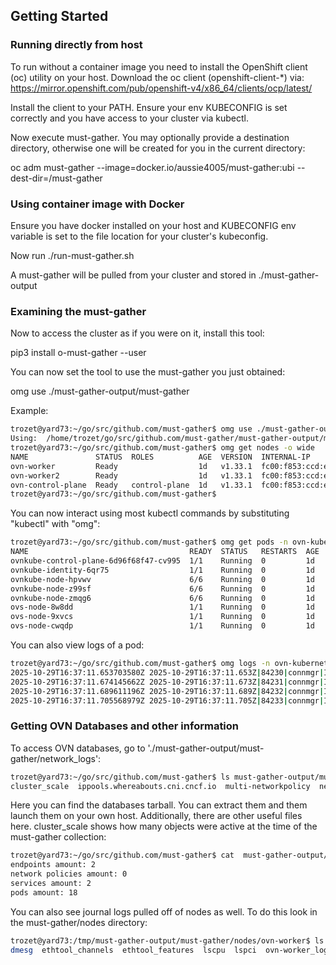 ## Getting Started

### Running directly from host

To run without a container image you need to install the OpenShift client (oc) utility on your host.
Download the oc client (openshift-client-*) via:
https://mirror.openshift.com/pub/openshift-v4/x86_64/clients/ocp/latest/

Install the client to your PATH. Ensure your env KUBECONFIG is set correctly and you have access
to your cluster via kubectl.

Now execute must-gather. You may optionally provide a destination directory, otherwise one will be
created for you in the current directory:

oc adm must-gather --image=docker.io/aussie4005/must-gather:ubi --dest-dir=/must-gather

### Using container image with Docker

Ensure you have docker installed on your host and KUBECONFIG env variable is set to the file location for
your cluster's kubeconfig.

Now run ./run-must-gather.sh

A must-gather will be pulled from your cluster and stored in ./must-gather-output

### Examining the must-gather

Now to access the cluster as if you were on it, install this tool:

pip3 install o-must-gather --user

You can now set the tool to use the must-gather you just obtained:

omg use ./must-gather-output/must-gather

Example:

```bash
trozet@yard73:~/go/src/github.com/must-gather$ omg use ./must-gather-output/must-gather/
Using:  /home/trozet/go/src/github.com/must-gather/must-gather-output/must-gather
trozet@yard73:~/go/src/github.com/must-gather$ omg get nodes -o wide
NAME               STATUS  ROLES          AGE  VERSION  INTERNAL-IP            EXTERNAL-IP  OS-IMAGE                        KERNEL-VERSION           CONTAINER-RUNTIME
ovn-worker         Ready                  1d   v1.33.1  fc00:f853:ccd:e793::4  <none>       Debian GNU/Linux 12 (bookworm)  6.16.11-200.fc42.x86_64  containerd://2.1.1
ovn-worker2        Ready                  1d   v1.33.1  fc00:f853:ccd:e793::2  <none>       Debian GNU/Linux 12 (bookworm)  6.16.11-200.fc42.x86_64  containerd://2.1.1
ovn-control-plane  Ready   control-plane  1d   v1.33.1  fc00:f853:ccd:e793::3  <none>       Debian GNU/Linux 12 (bookworm)  6.16.11-200.fc42.x86_64  containerd://2.1.1
trozet@yard73:~/go/src/github.com/must-gather$ 
```

You can now interact using most kubectl commands by substituting "kubectl" with "omg":

```bash
trozet@yard73:~/go/src/github.com/must-gather$ omg get pods -n ovn-kubernetes
NAME                                    READY  STATUS   RESTARTS  AGE
ovnkube-control-plane-6d96f68f47-cv995  1/1    Running  0         1d
ovnkube-identity-6qr75                  1/1    Running  0         1d
ovnkube-node-hpvwv                      6/6    Running  0         1d
ovnkube-node-z99sf                      6/6    Running  0         1d
ovnkube-node-zmqg6                      6/6    Running  0         1d
ovs-node-8w8dd                          1/1    Running  0         1d
ovs-node-9xvcs                          1/1    Running  0         1d
ovs-node-cwqdp                          1/1    Running  0         1d
```

You can also view logs of a pod:

```bash
trozet@yard73:~/go/src/github.com/must-gather$ omg logs -n ovn-kubernetes ovs-node-cwqdp | tail -n 5
2025-10-29T16:37:11.653703580Z 2025-10-29T16:37:11.653Z|84230|connmgr|INFO|breth0<->unix#40176: 1 flow_mods in the last 0 s (1 deletes)
2025-10-29T16:37:11.674145662Z 2025-10-29T16:37:11.673Z|84231|connmgr|INFO|breth0<->unix#40179: 1 flow_mods in the last 0 s (1 adds)
2025-10-29T16:37:11.689611196Z 2025-10-29T16:37:11.689Z|84232|connmgr|INFO|breth0<->unix#40182: 1 flow_mods in the last 0 s (1 deletes)
2025-10-29T16:37:11.705568979Z 2025-10-29T16:37:11.705Z|84233|connmgr|INFO|breth0<->unix#40185: 1 flow_mods in the last 0 s (1 adds)
```

### Getting OVN Databases and other information

To access OVN databases, go to './must-gather-output/must-gather/network_logs':

```bash
trozet@yard73:~/go/src/github.com/must-gather$ ls must-gather-output/must-gather/network_logs/
cluster_scale  ippools.whereabouts.cni.cncf.io  multi-networkpolicy  net-attach-def  overlappingrangeipreservations.whereabouts.cni.cncf.io  ovnk_database_store.tar.gz  ovn_kubernetes_top_pods
```

Here you can find the databases tarball. You can extract them and them launch them on your own host.
Additionally, there are other useful files here. cluster_scale shows how many objects were active at the time
of the must-gather collection:

```bash
trozet@yard73:~/go/src/github.com/must-gather$ cat  must-gather-output/must-gather/network_logs/cluster_scale 
endpoints amount: 2
network policies amount: 0
services amount: 2
pods amount: 18
```

You can also see journal logs pulled off of nodes as well. To do this look in the must-gather/nodes directory:

```bash
trozet@yard73:/tmp/must-gather-output/must-gather/nodes/ovn-worker$ ls
dmesg  ethtool_channels  ethtool_features  lscpu  lspci  ovn-worker_logs_kubelet.gz  ovn-worker_logs_ovsdb-server.gz  ovn-worker_logs_ovs-vswitchd.gz  proc_cmdline

```
